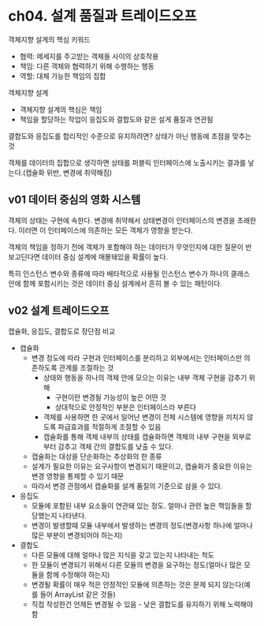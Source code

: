 # ch04. 설계 품질과 트레이드오프

객체지향 설계의 핵심 키워드
- 협력: 메세지를 주고받는 객체들 사이의 상호작용
- 책임: 다른 객체와 협력하기 위해 수행하는 행동
- 역할: 대체 가능한 책임의 집합

객체지향 설계
- 객체지향 설계의 핵심은 책임
- 책임을 할당하는 작업이 응집도와 결합도와 같은 설게 품질과 연관됨

결합도와 응집도를 합리적인 수준으로 유지하려면? 상태가 아닌 행동에 초점을 맞추는 것

객체를 데이터의 집합으로 생각하면 상태를 퍼블릭 인터페이스에 노출시키는 결과를 낳는다.(캡슐화 위반, 변경에 취약해짐)

## v01 데이터 중심의 영화 시스템

객체의 상태는 구현에 속한다. 변경에 취약해서 상태변경이 인터페이스의 변경을 초래한다. 이러면 이 인터페이스에 의존하는 모든 객체가 영향을 받는다.

객체의 책임을 정하기 전에 객체가 포함해야 하는 데이터가 무엇인지에 대한 질문이 반보고딘다면 데이터 중심 설계에 매몰돼있을 확률이 높다.

특히 인스턴스 변수와 종류에 따라 배타적으로 사용될 인스턴스 변수가 하나의 클래스 안에 함께 포함시키는 것은 데이터 중심 설계에서 흔히 볼 수 있는 패턴이다.

## v02 설계 트레이드오프

캡슐화, 응집도, 결합도로 장단점 비교

- 캡슐화
  - 변경 정도에 따라 구현과 인터페이스를 분리하고 외부에서는 인터페이스만 의존하도록 관계를 조절하는 것
    - 상태와 행동을 하나의 객체 안에 모으는 이유는 내부 객체 구현을 감추기 위해
      - 구현이란 변경될 가능성이 높은 어떤 것
      - 상대적으로 안정적인 부분은 인터페이스라 부른다
    - 객체를 사용하면 한 곳에서 일어난 변경이 전체 시스템에 영향을 끼치지 않도록 파급효과를 적절하게 조절할 수 있음
    - 캡슐화를 통해 객체 내부의 상태를 캡슐화하면 객체의 내부 구현을 외부로부터 감추고 객체 간의 결합도를 낮출 수 있다.
  - 캡슐화는 대상을 단순화하는 추상화의 한 종류
  - 설계가 필요한 이유는 요구사항이 변경되기 때문이고, 캡슐화가 중요한 이유는 변경 영향을 통제할 수 있기 때문
  - 따라서 변경 관점에서 캡슐화를 설계 품질의 기준으로 삼을 수 있다.
- 응집도
  - 모듈에 포함된 내부 요소들이 연관돼 있는 정도. 얼마나 관련 높은 책임들을 할당했는지 나타낸다.
  - 변경이 발생할때 모듈 내부에서 발생하는 변경의 정도(변경사항 하나에 얼마나 많은 부분이 변경되어야 하는지)
- 결합도
  - 다른 모듈에 대해 얼마나 많은 지식을 갖고 있는지 나타내는 척도
  - 한 모듈이 변경되기 위해서 다른 모듈의 변경을 요구하는 정도(얼마나 많은 모듈을 함께 수정해야 하는지)
  - 변경될 확률이 매우 적은 안정적인 모듈에 의존하는 것은 문제 되지 않는다(예를 들어 ArrayList 같은 것들)
  - 직접 작성한건 언제든 변경될 수 있음 - 낮은 결합도를 유지하기 위해 노력해야함